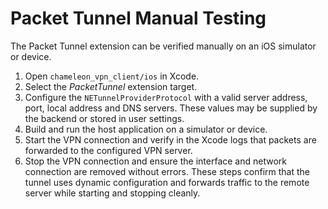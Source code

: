 # Packet Tunnel Manual Testing

The Packet Tunnel extension can be verified manually on an iOS simulator or device.

1. Open `chameleon_vpn_client/ios` in Xcode.
2. Select the *PacketTunnel* extension target.
3. Configure the `NETunnelProviderProtocol` with a valid server address, port,
   local address and DNS servers. These values may be supplied by the backend or
   stored in user settings.
4. Build and run the host application on a simulator or device.
5. Start the VPN connection and verify in the Xcode logs that packets are
   forwarded to the configured VPN server.
6. Stop the VPN connection and ensure the interface and network connection are
   removed without errors.
These steps confirm that the tunnel uses dynamic configuration and forwards
traffic to the remote server while starting and stopping cleanly.
